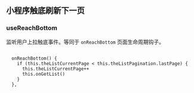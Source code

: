 ## 小程序触底刷新下一页



### useReachBottom[](https://taro-docs.jd.com/docs/composition-api#usereachbottom)

监听用户上拉触底事件。等同于 `onReachBottom` 页面生命周期钩子。

```

  onReachBottom() {
    if (this.theListCurrentPage < this.theListPagination.lastPage) {
      this.theListCurrentPage++
      this.onGetList()
    }
  },
  
  
  
  
```

